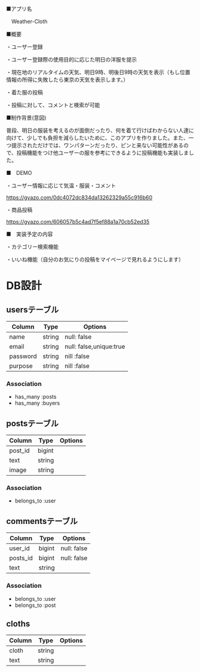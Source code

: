■アプリ名

　Weather-Cloth
 
■概要

 ・ユーザー登録
 
 ・ユーザー登録際の使用目的に応じた明日の洋服を提示
 
 ・現在地のリアルタイムの天気、明日9時、明後日9時の天気を表示（もし位置情報の所得に失敗したら東京の天気を表示します。）
 
 ・着た服の投稿
  
 ・投稿に対して、コメントと検索が可能
  
■制作背景(意図)

  普段、明日の服装を考えるのが面倒だったり、何を着て行けばわからない人達に向けて、少しでも負担を減らしたいために、このアプリを作りました。また、一つ提示されただけでは、ワンパターンだったり、ピンと来ない可能性があるので、投稿機能をつけ他ユーザーの服を参考にできるように投稿機能も実装しました。
  
■　DEMO

 ・ユーザー情報に応じて気温・服装・コメント
 
 https://gyazo.com/0dc4072dc834da13262329a55c916b60
 
 ・商品投稿
 
 https://gyazo.com/606057b5c4ad7f5ef88a1a70cb52ed35

■　実装予定の内容

  ・カテゴリー検索機能
  
  ・いいね機能（自分のお気にりの投稿をマイページで見れるようにします）
  

# DB設計
## usersテーブル
|Column|Type|Options|
|------|----|-------|
|name|string|null: false|
|email|string|null: false,unique:true|
|password|string|nill :false|
|purpose|string|nill :false|

### Association
- has_many :posts
- has_many :buyers


## postsテーブル
|Column|Type|Options|
|------|----|-------|
|post_id|bigint||
|text|string||
|image|string||
### Association
- belongs_to :user


## commentsテーブル
|Column|Type|Options|
|------|----|-------|
|user_id|bigint|null: false|
|posts_id|bigint|null: false|
|text|string||
### Association
- belongs_to :user
- belongs_to :post


## cloths
|Column|Type|Options|
|------|----|-------|
|cloth|string||
|text|string||

